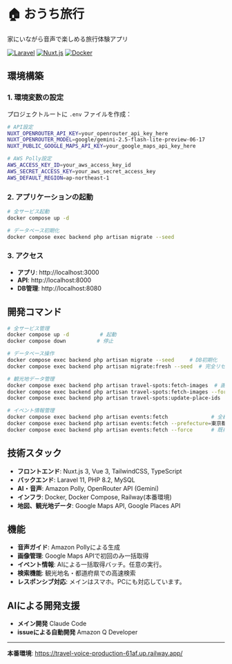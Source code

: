 # 🏠 おうち旅行

家にいながら音声で楽しめる旅行体験アプリ

[![Laravel](https://img.shields.io/badge/Laravel-11.x-red.svg)](https://laravel.com/)
[![Nuxt.js](https://img.shields.io/badge/Nuxt.js-3.x-green.svg)](https://nuxt.com/)
[![Docker](https://img.shields.io/badge/Docker-Ready-blue.svg)](https://www.docker.com/)

## 環境構築

### 1. 環境変数の設定

プロジェクトルートに `.env` ファイルを作成：

```bash
# API設定
NUXT_OPENROUTER_API_KEY=your_openrouter_api_key_here
NUXT_OPENROUTER_MODEL=google/gemini-2.5-flash-lite-preview-06-17
NUXT_PUBLIC_GOOGLE_MAPS_API_KEY=your_google_maps_api_key_here

# AWS Polly設定
AWS_ACCESS_KEY_ID=your_aws_access_key_id
AWS_SECRET_ACCESS_KEY=your_aws_secret_access_key
AWS_DEFAULT_REGION=ap-northeast-1
```

### 2. アプリケーションの起動

```bash
# 全サービス起動
docker compose up -d

# データベース初期化
docker compose exec backend php artisan migrate --seed
```

### 3. アクセス

- **アプリ**: http://localhost:3000
- **API**: http://localhost:8000
- **DB管理**: http://localhost:8080

## 開発コマンド

```bash
# 全サービス管理
docker compose up -d          # 起動
docker compose down          # 停止

# データベース操作
docker compose exec backend php artisan migrate --seed     # DB初期化
docker compose exec backend php artisan migrate:fresh --seed  # 完全リセット

# 観光地データ管理
docker compose exec backend php artisan travel-spots:fetch-images  # 画像取得
docker compose exec backend php artisan travel-spots:fetch-images --force  # 全画像強制再取得
docker compose exec backend php artisan travel-spots:update-place-ids  # place_id更新

# イベント情報管理
docker compose exec backend php artisan events:fetch              # 全都道府県のイベント情報取得
docker compose exec backend php artisan events:fetch --prefecture=東京都  # 特定都道府県のみ
docker compose exec backend php artisan events:fetch --force      # 既存データ削除して再取得
```

## 技術スタック

- **フロントエンド**: Nuxt.js 3, Vue 3, TailwindCSS, TypeScript
- **バックエンド**: Laravel 11, PHP 8.2, MySQL
- **AI・音声**: Amazon Polly, OpenRouter API (Gemini)
- **インフラ**: Docker, Docker Compose, Railway(本番環境)
- **地図、観光地データ**: Google Maps API, Google Places API

## 機能

- **音声ガイド**: Amazon Pollyによる生成
- **画像管理**: Google Maps APIで初回のみ一括取得
- **イベント情報**: AIによる一括取得バッチ。任意の実行。
- **検索機能**: 観光地名・都道府県での高速検索
- **レスポンシブ対応**: メインはスマホ。PCにも対応しています。

## AIによる開発支援
- **メイン開発** Claude Code
- **issueによる自動開発** Amazon Q Developer

---
**本番環境**: https://travel-voice-production-61af.up.railway.app/